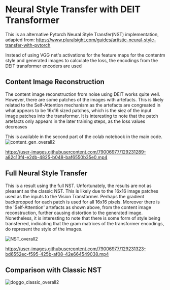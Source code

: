 # Neural Style Transfer with DEIT Transformer

This is an alternative Pytorch Neural Style Transfer(NST) implementation, adapted from:
https://www.pluralsight.com/guides/artistic-neural-style-transfer-with-pytorch

Instead of using VGG net's activations for the feature maps for the contentm style and generated images to calculate the loss, the encodings from the DEIT transformer encoders are used

## Content Image Reconstruction
The content image reconstruction from noise using DEIT works quite well. However, there are some patches of the images with artefacts. This is likely related to the Self-Attention mechanism as the artefacts are congreated in what appears to be 16x16 sized patches, which is the siez of the input image patches into the transformer. It is interesting to note that the patch artefacts only appears in the later training steps, as the loss values decreases

This is available in the second part of the colab notebook in the main code.
![content_gen_overall2](https://user-images.githubusercontent.com/79006977/129229839-ce48c412-ecdf-4177-9a23-67a1bc55f2ec.jpg)


https://user-images.githubusercontent.com/79006977/129231289-a82c13f4-e2db-4825-b048-baf6550b35e0.mp4




## Full Neural Style Transfer
This is a result using the full NST. Unfortunately, the results are not as pleasant as the classic NST. This is likely due to the 16x16 image patches used as the inputs to the Vision Transformer. Perhaps the gradient backpropped for each patch is used for all 16x16 pixels. Moreover there is the 'Self-Attention' artefacts as shown above, from the content image reconstruction, further causing distortion to the generated image. Nonetheless, it is interesting to note that there is some form of style being transferred, indicating that the gram matrices of the transformer encodings, do represent the style of the images.

![NST_overall2](https://user-images.githubusercontent.com/79006977/129229584-6062444d-85f5-4c4d-8f8e-06296097b8e6.jpg)


https://user-images.githubusercontent.com/79006977/129231323-bd6552ec-f595-425b-af08-42e664549038.mp4



## Comparison with Classic NST
![doggo_classic_overall2](https://user-images.githubusercontent.com/79006977/129231189-715976a3-4b85-4b0e-87c8-1db1625aaa00.jpg)


